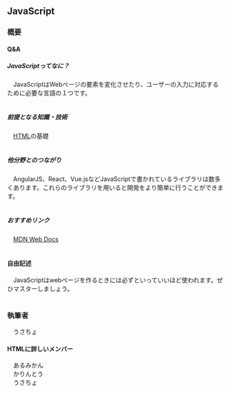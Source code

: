 
## JavaScript
### 概要
#### Q&A
##### JavaScriptってなに？
　JavaScriptはWebページの要素を変化させたり、ユーザーの入力に対応するために必要な言語の１つです。<br><br>

##### 前提となる知識・技術
　[HTML](https://al-mikan.github.io/HUIT_roadmap/frontend/html)の基礎<br><br>

##### 他分野とのつながり
　AngularJS、React、Vue.jsなどJavaScriptで書かれているライブラリは数多くあります。これらのライブラリを用いると開発をより簡単に行うことができます。<br><br>

##### おすすめリンク
　[MDN Web Docs](https://developer.mozilla.org/ja/docs/Web/JavaScript)<br><br>

#### 自由記述
　JavaScriptはwebページを作るときには必ずといっていいほど使われます。ぜひマスターしましょう。<br><br>

### 執筆者
　うさちょ

#### HTMLに詳しいメンバー
　あるみかん<br>
　かりんとう<br>
　うさちょ<br>

